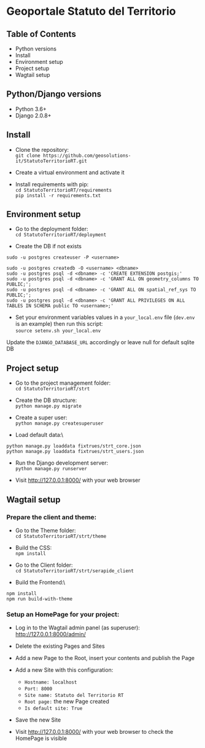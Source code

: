 # Geoportale Statuto del Territorio


## Table of Contents

- Python versions
- Install
- Environment setup
- Project setup
- Wagtail setup


## Python/Django versions

- Python 3.6+
- Django 2.0.8+

## Install

- Clone the repository:\
`git clone https://github.com/geosolutions-it/StatutoTerritorioRT.git`

- Create a virtual environment and activate it

- Install requirements with pip:\
`cd StatutoTerritorioRT/requirements`\
`pip install -r requirements.txt`


## Environment setup

- Go to the deployment folder:\
`cd StatutoTerritorioRT/deployment`

- Create the DB if not exists
```
sudo -u postgres createuser -P <username>

sudo -u postgres createdb -O <username> <dbname>
sudo -u postgres psql -d <dbname> -c 'CREATE EXTENSION postgis;'
sudo -u postgres psql -d <dbname> -c 'GRANT ALL ON geometry_columns TO PUBLIC;';
sudo -u postgres psql -d <dbname> -c 'GRANT ALL ON spatial_ref_sys TO PUBLIC;';
sudo -u postgres psql -d <dbname> -c 'GRANT ALL PRIVILEGES ON ALL TABLES IN SCHEMA public TO <username>;'
```

- Set your environment variables values in a `your_local.env` file (`dev.env` is an example) then run this script:\
`source setenv.sh your_local.env`

Update the `DJANGO_DATABASE_URL` accordingly or leave null for default sqlite DB

## Project setup

- Go to the project management folder:\
`cd StatutoTerritorioRT/strt`

- Create the DB structure:\
`python manage.py migrate`

- Create a super user:\
`python manage.py createsuperuser`

- Load default data:\
```
python manage.py loaddata fixtrues/strt_core.json
python manage.py loaddata fixtrues/strt_users.json
```

- Run the Django development server:\
`python manage.py runserver`

- Visit http://127.0.0.1:8000/ with your web browser


## Wagtail setup

### Prepare the client and theme:

- Go to the Theme folder:\
`cd StatutoTerritorioRT/strt/theme`

- Build the CSS:\
`npm install`

- Go to the Client folder:\
`cd StatutoTerritorioRT/strt/serapide_client`

- Build the Frontend:\
```
npm install
npm run build-with-theme
```

### Setup an HomePage for your project:

- Log in to the Wagtail admin panel (as superuser):
http://127.0.0.1:8000/admin/

- Delete the existing Pages and Sites

- Add a new Page to the Root, insert your contents and publish the Page

- Add a new Site with this configuration:
  - `Hostname: localhost`
  - `Port: 8000`
  - `Site name: Statuto del Territorio RT`
  - `Root page:` the new Page created
  - `Is default site: True`

- Save the new Site

- Visit http://127.0.0.1:8000/ with your web browser to check the HomePage is visible
